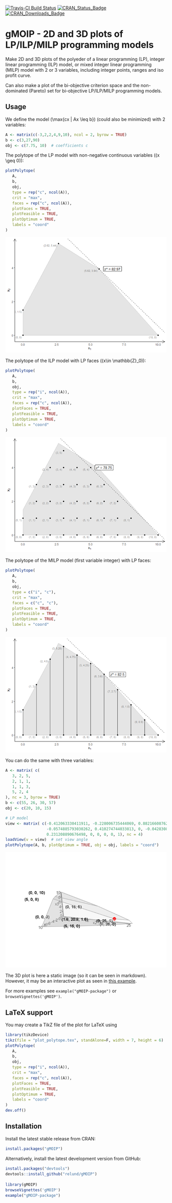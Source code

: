 
<!-- README.md is generated from README.Rmd. Please edit that file -->

[![Travis-CI Build
Status](https://travis-ci.org/relund/gMOIP.svg?branch=master)](https://travis-ci.org/relund/gMOIP)
[![CRAN\_Status\_Badge](http://www.r-pkg.org/badges/version/gMOIP)](https://CRAN.R-project.org/package=gMOIP)
[![CRAN\_Downloads\_Badge](http://cranlogs.r-pkg.org/badges/grand-total/gMOIP?color=brightgreen)](http://cranlogs.r-pkg.org/downloads/total/last-month/gMOIP)

# gMOIP - 2D and 3D plots of LP/ILP/MILP programming models

Make 2D and 3D plots of the polyeder of a linear programming (LP),
integer linear programming (ILP) model, or mixed integer linear
programming (MILP) model with 2 or 3 variables, including integer
points, ranges and iso profit curve.

Can also make a plot of the bi-objective criterion space and the
non-dominated (Pareto) set for bi-objective LP/ILP/MILP programming
models.

## Usage

We define the model \(\max\{cx | Ax \leq b\}\) (could also be minimized)
with 2 variables:

``` r
A <- matrix(c(-3,2,2,4,9,10), ncol = 2, byrow = TRUE)
b <- c(3,27,90)
obj <- c(7.75, 10)  # coefficients c
```

The polytope of the LP model with non-negative continuous variables
(\(x \geq 0\)):

``` r
plotPolytope(
   A,
   b,
   obj,
   type = rep("c", ncol(A)),
   crit = "max",
   faces = rep("c", ncol(A)),
   plotFaces = TRUE,
   plotFeasible = TRUE,
   plotOptimum = TRUE,
   labels = "coord"
)
```

![](README-lp-1.png)<!-- -->

The polytope of the ILP model with LP faces (\(x\in \mathbb{Z}_0\)):

``` r
plotPolytope(
   A,
   b,
   obj,
   type = rep("i", ncol(A)),
   crit = "max",
   faces = rep("c", ncol(A)),
   plotFaces = TRUE,
   plotFeasible = TRUE,
   plotOptimum = TRUE,
   labels = "coord"
)
```

![](README-ilp-1.png)<!-- -->

The polytope of the MILP model (first variable integer) with LP faces:

``` r
plotPolytope(
   A,
   b,
   obj,
   type = c("i", "c"),
   crit = "max",
   faces = c("c", "c"),
   plotFaces = TRUE,
   plotFeasible = TRUE,
   plotOptimum = TRUE,
   labels = "coord"
)
```

![](README-milp-1.png)<!-- -->

You can do the same with three variables:

``` r
A <- matrix( c(
   3, 2, 5,
   2, 1, 1,
   1, 1, 3,
   5, 2, 4
), nc = 3, byrow = TRUE)
b <- c(55, 26, 30, 57)
obj <- c(20, 10, 15)
```

``` r
# LP model
view <- matrix( c(-0.412063330411911, -0.228006735444069, 0.882166087627411, 0, 0.910147845745087,
                  -0.0574885793030262, 0.410274744033813, 0, -0.042830865830183, 0.97196090221405,
                  0.231208890676498, 0, 0, 0, 0, 1), nc = 4)   
loadView(v = view)  # set view angle
plotPolytope(A, b, plotOptimum = TRUE, obj = obj, labels = "coord")
```

![](README-3d-1.png)<!-- -->

The 3D plot is here a static image (so it can be seen in markdown).
However, it may be an interactive plot as seen in [this
example](http://htmlpreview.github.io/?https://github.com/relund/gMOIP/blob/master/inst/examples/3d_interactive.html).

For more examples see `example("gMOIP-package")` or
`browseVignettes('gMOIP')`.

## LaTeX support

You may create a TikZ file of the plot for LaTeX using

``` r
library(tikzDevice)
tikz(file = "plot_polytope.tex", standAlone=F, width = 7, height = 6)
plotPolytope(
   A,
   b,
   obj,
   type = rep("i", ncol(A)),
   crit = "max",
   faces = rep("c", ncol(A)),
   plotFaces = TRUE,
   plotFeasible = TRUE,
   plotOptimum = TRUE,
   labels = "coord"
)
dev.off()
```

## Installation

Install the latest stable release from CRAN:

``` r
install.packages("gMOIP")
```

Alternatively, install the latest development version from GitHub:

``` r
install.packages("devtools")
devtools::install_github("relund/gMOIP")

library(gMOIP)
browseVignettes('gMOIP')
example("gMOIP-package")
```
